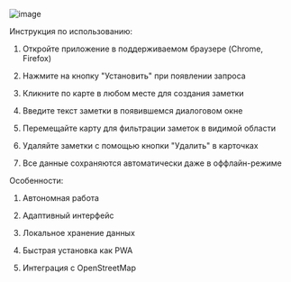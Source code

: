 ![image](https://github.com/user-attachments/assets/28df5f71-15ce-4f65-8260-4200c5b44569)

Инструкция по использованию:

1. Откройте приложение в поддерживаемом браузере (Chrome, Firefox)

2. Нажмите на кнопку "Установить" при появлении запроса

3. Кликните по карте в любом месте для создания заметки

4. Введите текст заметки в появившемся диалоговом окне

5. Перемещайте карту для фильтрации заметок в видимой области

6. Удаляйте заметки с помощью кнопки "Удалить" в карточках

7. Все данные сохраняются автоматически даже в оффлайн-режиме

Особенности:

1. Автономная работа

2. Адаптивный интерфейс

3. Локальное хранение данных

4. Быстрая установка как PWA

5. Интеграция с OpenStreetMap
